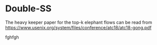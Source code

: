 # Double-SS

The heavy keeper paper for the top-k elephant flows can be read from https://www.usenix.org/system/files/conference/atc18/atc18-gong.pdf

fghfgh
